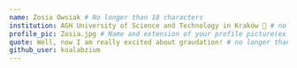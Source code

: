 ```yaml
---
name: Zosia Owsiak # No longer than 18 characters
institution: AGH University of Science and Technology in Kraków 🚩 # no longer than 58 characters
profile_pic: Zosia.jpg # Name and extension of your profile picture(ex. mona.png)
quote: Well, now I am really excited about graudation! # no longer than 100 characters
github_user: koalabzium
---
```

